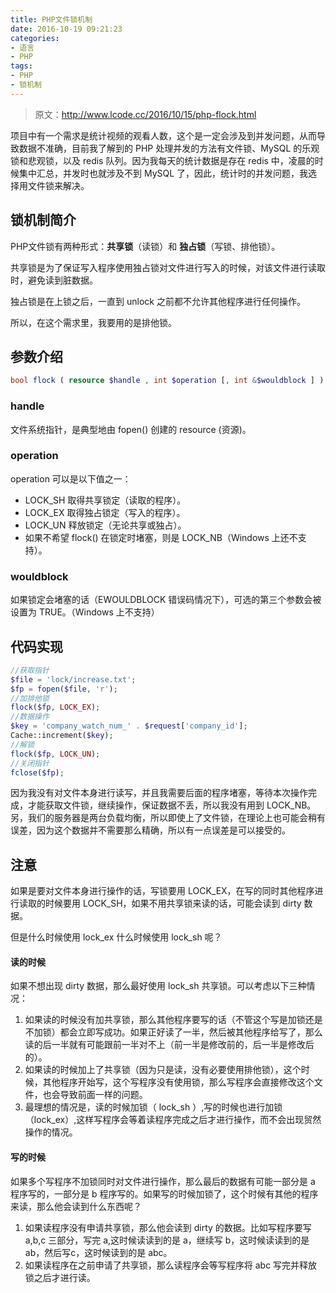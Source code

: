 ```yaml
---
title: PHP文件锁机制
date: 2016-10-19 09:21:23
categories:
- 语言
- PHP
tags:
- PHP
- 锁机制
---
```

>原文：http://www.lcode.cc/2016/10/15/php-flock.html

项目中有一个需求是统计视频的观看人数，这个是一定会涉及到并发问题，从而导致数据不准确，目前我了解到的 PHP 处理并发的方法有文件锁、MySQL 的乐观锁和悲观锁，以及 redis 队列。因为我每天的统计数据是存在 redis 中，凌晨的时候集中汇总，并发时也就涉及不到 MySQL 了，因此，统计时的并发问题，我选择用文件锁来解决。<!--more-->

## 锁机制简介

PHP文件锁有两种形式：**共享锁**（读锁）和 **独占锁**（写锁、排他锁）。

共享锁是为了保证写入程序使用独占锁对文件进行写入的时候，对该文件进行读取时，避免读到脏数据。

独占锁是在上锁之后，一直到 unlock 之前都不允许其他程序进行任何操作。

所以，在这个需求里，我要用的是排他锁。

## 参数介绍

```PHP
bool flock ( resource $handle , int $operation [, int &$wouldblock ] )
```
### handle
文件系统指针，是典型地由 fopen() 创建的 resource (资源)。

### operation

operation 可以是以下值之一：

* LOCK_SH 取得共享锁定（读取的程序）。
* LOCK_EX 取得独占锁定（写入的程序）。
* LOCK_UN 释放锁定（无论共享或独占）。
* 如果不希望 flock() 在锁定时堵塞，则是 LOCK_NB（Windows 上还不支持）。

### wouldblock
如果锁定会堵塞的话（EWOULDBLOCK 错误码情况下），可选的第三个参数会被设置为 TRUE。（Windows 上不支持）

## 代码实现

```PHP
//获取指针
$file = 'lock/increase.txt';
$fp = fopen($file, 'r');
//加排他锁
flock($fp, LOCK_EX);
//数据操作
$key = 'company_watch_num_' . $request['company_id'];
Cache::increment($key);
//解锁
flock($fp, LOCK_UN);
//关闭指针
fclose($fp);
```

因为我没有对文件本身进行读写，并且我需要后面的程序堵塞，等待本次操作完成，才能获取文件锁，继续操作，保证数据不丢，所以我没有用到 LOCK_NB。另，我们的服务器是两台负载均衡，所以即使上了文件锁，在理论上也可能会稍有误差，因为这个数据并不需要那么精确，所以有一点误差是可以接受的。

## 注意

如果是要对文件本身进行操作的话，写锁要用 LOCK_EX，在写的同时其他程序进行读取的时候要用 LOCK_SH，如果不用共享锁来读的话，可能会读到 dirty 数据。

但是什么时候使用 lock_ex 什么时候使用 lock_sh 呢？

#### 读的时候

如果不想出现 dirty 数据，那么最好使用 lock_sh 共享锁。可以考虑以下三种情况： 
1. 如果读的时候没有加共享锁，那么其他程序要写的话（不管这个写是加锁还是不加锁）都会立即写成功。如果正好读了一半，然后被其他程序给写了，那么读的后一半就有可能跟前一半对不上（前一半是修改前的，后一半是修改后的）。 
2. 如果读的时候加上了共享锁（因为只是读，没有必要使用排他锁），这个时候，其他程序开始写，这个写程序没有使用锁，那么写程序会直接修改这个文件，也会导致前面一样的问题。 
3. 最理想的情况是，读的时候加锁（ lock_sh ）,写的时候也进行加锁（lock_ex）,这样写程序会等着读程序完成之后才进行操作，而不会出现贸然操作的情况。

#### 写的时候

如果多个写程序不加锁同时对文件进行操作，那么最后的数据有可能一部分是 a 程序写的，一部分是 b 程序写的。如果写的时候加锁了，这个时候有其他的程序来读，那么他会读到什么东西呢？ 
1. 如果读程序没有申请共享锁，那么他会读到 dirty 的数据。比如写程序要写 a,b,c 三部分，写完 a,这时候读读到的是 a，继续写 b，这时候读读到的是 ab，然后写c，这时候读到的是 abc。
2. 如果读程序在之前申请了共享锁，那么读程序会等写程序将 abc 写完并释放锁之后才进行读。

